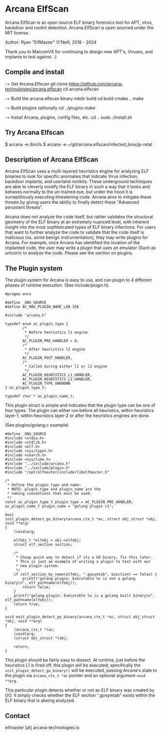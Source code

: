 # Arcana ElfScan

Arcana ElfScan is an open source ELF binary forensics tool for APT, virus,
backdoor and rootkit detection. Arcana.ElfScan is open sourced under the MIT
license.

Author: Ryan "ElfMaster" O'Neill, 2018 - 2024

Thank you to MalcomVX for continuing to design new APT's, Viruses, and implants
to test against. :)

## Compile and install

-= Get Arcana.Elfscan
git clone https://github.com/arcana-technologies/arcana.elfscan
cd arcana.elfscan

-= Build the arcana.elfscan binary
mkdir build
cd build
cmake ..
make

-= Build plugins optionally
cd ../plugins
make

-= Install Arcana, plugins, config files, etc.
cd ..
sudo ./install.sh

## Try Arcana Elfscan

$ arcana -e /bin/ls
$ arcana -e ~/git/arcana.elfscan/infected_bins/jp-retal

## Description of Arcana ElfScan

Arcana ElfScan uses a multi-layered heuristics engine for analyzing ELF
binaries to look for specific anomalies that indicate  Virus infection, backdoor
implants, and userland rootkits. These underground techniques are able to
cleverly modify the ELF binary in such a way that it looks and behaves normally
to the un-trained eye, but under the hood it is surreptitiously executing
threatening code. Arcana aims to mitigate these threats by giving users the
ability to finally detect these "Advanced persistent threats".

Arcana does not analyze the code itself, but rather validates the structural
geometry of the ELF binary at an extremely nuanced level, with inherent insight
into the most sophisticated types of ELF binary infections. For users that want
to further analyze the code to validate that the code itself is malicious (vs.
some benign instrumentation), they may write plugins for Arcana. For example,
once Arcana has identified the location of the implanted code, the user may
write a plugin that uses an emulator (Such as unicorn) to analyze the code.
Please see the section on plugins.

## The Plugin system

The plugin system for Arcana is easy to use, and can plugin to 4 different
phases of runtime execution. (See include/plugin.h). 

```
#pragma once

#define _GNU_SOURCE
#define AC_MAX_PLUGIN_NAME_LEN 256

#include "arcana.h"

typedef enum ac_plugin_type {
        /*
         * Before heuristics l1 engine
         */
        AC_PLUGIN_PRE_HANDLER = 0,
        /*
         * After heuristics l2 engine
         */
        AC_PLUGIN_POST_HANDLER,
        /*
         * Called during either l1 or l2 engine
         */
        AC_PLUGIN_HEURISTICS_L1_HANDLER,
        AC_PLUGIN_HEURISTICS_L2_HANDLER,
        AC_PLUGIN_TYPE_UNKNOWN
} ac_plugin_type_t;

typedef char * ac_plugin_name_t;
```

This plugin struct is simple and indicates that the plugin type can be one of
four types. The plugin can either run before all heuristics, within heuristics
layer-1, within heuristics layer-2 or after the heuristics engines are done.

(See plugins/golang.c example)

```
#define _GNU_SOURCE
#include <stdio.h>
#include <stdlib.h>
#include <elf.h>
#include <sys/types.h>
#include <search.h>
#include <sys/time.h>
#include "../include/arcana.h"
#include "../include/plugin.h"
#include "/opt/elfmaster/include/libelfmaster.h"

/*
 * Define the plugin type and name:
 * NOTE: plugin_type and plugin_name are the
 * naming conventions that must be used.
 */
const ac_plugin_type_t plugin_type = AC_PLUGIN_PRE_HANDLER;
ac_plugin_name_t plugin_name = "golang plugin v1";

bool
init_plugin_detect_go_binary(arcana_ctx_t *ac, struct obj_struct *obj, void **arg)
{
	(void)arg;

	elfobj_t *elfobj = obj->elfobj;
	struct elf_section section;

	/*
	 * Cheap quick way to detect if its a GO binary, fix this later.
	 * This is just an example of writing a plugin to test with our
	 * new plugin system.
	 */
	if (elf_section_by_name(elfobj, ".gosymtab", &section) == false) {
		printf("golang.plugin: Executable %s is not a golang binary\n", elf_pathname(elfobj));
		return false;
	}
	printf("golang.plugin: Executable %s is a golang built binary\n", elf_pathname(elfobj));
	return true;
}

void exit_plugin_detect_go_binary(arcana_ctx_t *ac, struct obj_struct *obj, void **arg)
{
	(arcana_ctx_t *)ac;
	(void)arg;
	(struct obj_struct *)obj;

	return;
}
```

This plugin should be fairly easy to dissect. At runtime, just before the
heuristics L1 is fired off, this plugin will be executed; specifically the
```init_plugin_detect_go_binary()``` will be executed, passing Arcana's state
to the plugin via ```arcana_ctx_t *ac``` pointer and an optional argument
```void **arg```.

This particular plugin detects whether or not an ELF binary was created by GO.
It simply checks whether the ELF section ".gosymtab" exists within the ELF
binary that is abeing analyzed.


## Contact

elfmaster [at] arcana-technologies.io

